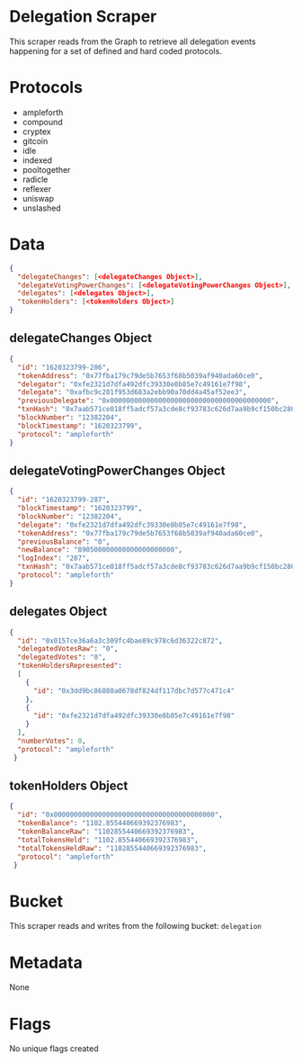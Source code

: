 # Delegation Scraper

This scraper reads from the Graph to retrieve all delegation events happening for a set of defined and hard coded protocols.

# Protocols
- ampleforth
- compound
- cryptex
- gitcoin
- idle
- indexed
- pooltogether
- radicle
- reflexer
- uniswap
- unslashed

# Data

```json
{
  "delegateChanges": [<delegateChanges Object>],
  "delegateVotingPowerChanges": [<delegateVotingPowerChanges Object>],
  "delegates": [<delegates Object>],
  "tokenHolders": [<tokenHolders Object>]
}
```

## delegateChanges Object

```json
{
  "id": "1620323799-286",
  "tokenAddress": "0x77fba179c79de5b7653f68b5039af940ada60ce0",
  "delegator": "0xfe2321d7dfa492dfc39330e8b85e7c49161e7f98",
  "delegate": "0xafbc9c281f953d683a2ebb90a70dd4a45af52ee3",
  "previousDelegate": "0x0000000000000000000000000000000000000000",
  "txnHash": "0x7aab571ce018ff5adcf57a3cde8cf93783c626d7aa9b9cf150bc28063a1c85b4",
  "blockNumber": "12382204",
  "blockTimestamp": "1620323799",
  "protocol": "ampleforth"
}

```

## delegateVotingPowerChanges Object

```json
{
  "id": "1620323799-287",
  "blockTimestamp": "1620323799",
  "blockNumber": "12382204",
  "delegate": "0xfe2321d7dfa492dfc39330e8b85e7c49161e7f98",
  "tokenAddress": "0x77fba179c79de5b7653f68b5039af940ada60ce0",
  "previousBalance": "0",
  "newBalance": "890500000000000000000000",
  "logIndex": "287",
  "txnHash": "0x7aab571ce018ff5adcf57a3cde8cf93783c626d7aa9b9cf150bc28063a1c85b4",
  "protocol": "ampleforth"
}
```

## delegates Object

```json
{
  "id": "0x0157ce36a6a3c309fc4bae89c978c6d36322c872",
  "delegatedVotesRaw": "0",
  "delegatedVotes": "0",
  "tokenHoldersRepresented": 
  [
    {
      "id": "0x3dd9bc86880a0678df824df117dbc7d577c471c4"
    },
    {
      "id": "0xfe2321d7dfa492dfc39330e8b85e7c49161e7f98"
    }
  ],
  "numberVotes": 0,
  "protocol": "ampleforth"
 }

```

## tokenHolders Object

```json
{
  "id": "0x0000000000000000000000000000000000000000",
  "tokenBalance": "1102.855440669392376983",
  "tokenBalanceRaw": "1102855440669392376983",
  "totalTokensHeld": "1102.855440669392376983",
  "totalTokensHeldRaw": "1102855440669392376983",
  "protocol": "ampleforth"
 }

```

# Bucket

This scraper reads and writes from the following bucket: `delegation`

# Metadata

None

# Flags

No unique flags created
